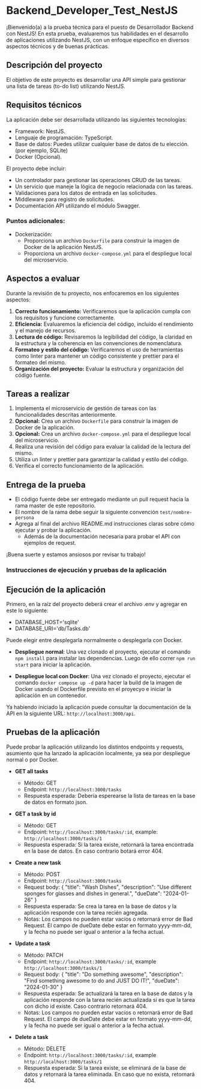 # Backend_Developer_Test_NestJS

¡Bienvenido(a) a la prueba técnica para el puesto de Desarrollador Backend con NestJS! En esta prueba, evaluaremos tus habilidades en el desarrollo de aplicaciones utilizando NestJS, con un enfoque específico en diversos aspectos técnicos y de buenas prácticas.

## Descripción del proyecto

El objetivo de este proyecto es desarrollar una API simple para gestionar una lista de tareas (to-do list) utilizando NestJS.

## Requisitos técnicos

La aplicación debe ser desarrollada utilizando las siguientes tecnologías:

- Framework: NestJS.
- Lenguaje de programación: TypeScript.
- Base de datos: Puedes utilizar cualquier base de datos de tu elección. (por ejemplo, SQLite)
- Docker (Opcional).

El proyecto debe incluir:

- Un controlador para gestionar las operaciones CRUD de las tareas.
- Un servicio que maneje la lógica de negocio relacionada con las tareas.
- Validaciones para los datos de entrada en las solicitudes.
- Middleware para registro de solicitudes.
- Documentación API utilizando el módulo Swagger.

### Puntos adicionales:

- Dockerización:
  - Proporciona un archivo `Dockerfile` para construir la imagen de Docker de la aplicación NestJS.
  - Proporciona un archivo `docker-compose.yml` para el despliegue local del microservicio.

## Aspectos a evaluar

Durante la revisión de tu proyecto, nos enfocaremos en los siguientes aspectos:

1. **Correcto funcionamiento:** Verificaremos que la aplicación cumpla con los requisitos y funcione correctamente.
2. **Eficiencia:** Evaluaremos la eficiencia del código, incluido el rendimiento y el manejo de recursos.
3. **Lectura de código:** Revisaremos la legibilidad del código, la claridad en la estructura y la coherencia en las convenciones de nomenclatura.
4. **Formateo y estilo del código:** Verificaremos el uso de herramientas como linter para mantener un código consistente y prettier para el formateo del mismo.
5. **Organización del proyecto:** Evaluar la estructura y organización del código fuente.

## Tareas a realizar

1. Implementa el microservicio de gestión de tareas con las funcionalidades descritas anteriormente.
2. **Opcional:** Crea un archivo `Dockerfile` para construir la imagen de Docker de la aplicación.
3. **Opcional:** Crea un archivo `docker-compose.yml` para el despliegue local del microservicio.
4. Realiza una revisión del código para evaluar la calidad de la lectura del mismo.
5. Utiliza un linter y prettier para garantizar la calidad y estilo del código.
6. Verifica el correcto funcionamiento de la aplicación.

## Entrega de la prueba

- El código fuente debe ser entregado mediante un pull request hacia la rama master de este repositorio.
- El nombre de la rama debe seguir la siguiente convención `test/nombre-persona`
- Agrega al final del archivo README.md instrucciones claras sobre cómo ejecutar y probar la aplicación.
  - Además de la documentación necesaria para probar el API con ejemplos de request.

¡Buena suerte y estamos ansiosos por revisar tu trabajo!

### Instrucciones de ejecución y pruebas de la aplicación

## Ejecución de la aplicación

Primero, en la raíz del proyecto deberá crear el archivo .env y agregar en este lo siguiente:

- DATABASE_HOST='sqlite'
- DATABASE_URI='db/Tasks.db'

Puede elegir entre desplegarla normalmente o desplegarla con Docker.

- **Despliegue normal**: Una vez clonado el proyecto, ejecutar el comando `npm install` para instalar las dependencias. Luego de ello correr `npm run start` para iniciar la aplicación.

- **Despliegue local con Docker**: Una vez clonado el proyecto, ejecutar el comando `docker compose up -d` para hacer la build de la imagen de Docker usando el Dockerfile previsto en el proyecyo e iniciar la aplicación en un contenedor.

Ya habiendo iniciado la aplicación puede consultar la documentación de la API en la siguiente URL: `http://localhost:3000/api`.

## Pruebas de la aplicación

Puede probar la aplicación utilizando los distintos endpoints y requests, asumiento que ha lanzado la aplicación localmente, ya sea por despliegue normal o por Docker.

- **GET all tasks**
  - Método: GET
  - Endpoint: `http://localhost:3000/tasks`
  - Respuesta esperada: Debería esperearse la lista de tareas en la base de datos en formato json.
  
- **GET a task by id**
  - Método: GET
  - Endpoint: `http://localhost:3000/tasks/:id`, example: `http://localhost:3000/tasks/1`
  - Respuesta esperada: Si la tarea existe, retornará la tarea encontrada en la base de datos. En caso contrario botará error 404.

- **Create a new task**
  - Método: POST
  - Endpoint: `http://localhost:3000/tasks`
  - Request body:
  {
    "title": "Wash Dishes",
    "description": "Use different sponges for glasses and dishes in general.",
    "dueDate": "2024-01-26"
  }
  - Respuesta esperada: Se crea la tarea en la base de datos y la aplicación responde con la tarea recién agregada.
  - Notas: Los campos no pueden estar vacíos o retornará error de Bad Request. El campo de dueDate debe estar en formato yyyy-mm-dd, y la fecha no puede ser igual o anterior a la fecha actual.

- **Update a task**
  - Método: PATCH
  - Endpoint: `http://localhost:3000/tasks/:id`, example `http://localhost:3000/tasks/1`
  - Request body:
  {
    "title": "Do something awesome",
    "description": "Find something awesome to do and JUST DO IT!",
    "dueDate": "2024-01-30"
  }
  - Respuesta esperada: Se actualizará la tarea en la base de datos y la aplicación responde con la tarea recién actualizada si es que la tarea con dicho id existe. Caso contrario retornará 404.
  - Notas: Los campos no pueden estar vacíos o retornará error de Bad Request. El campo de dueDate debe estar en formato yyyy-mm-dd, y la fecha no puede ser igual o anterior a la fecha actual.

- **Delete a task**
  - Método: DELETE
  - Endpoint: `http://localhost:3000/tasks/:id`, example `http://localhost:3000/tasks/1`
  - Respuesta esperada: Si la tarea existe, se eliminará de la base de datos y retornará la tarea eliminada. En caso que no exista, retornará 404.